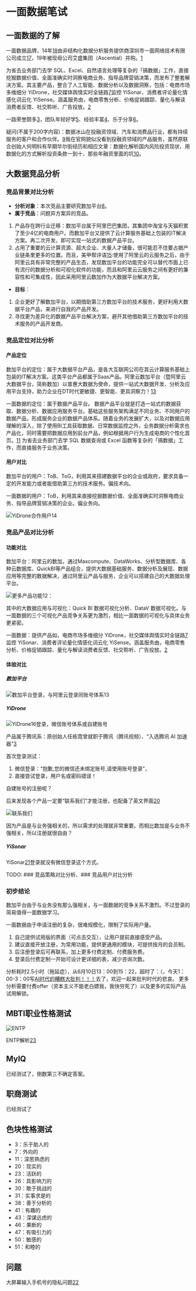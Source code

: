 # 一面数据笔试

## 一面数据的了解

一面数据品牌，14年[18]由非结构化数据分析服务提供商深圳市一面网络技术有限公司成立[17]，19年被现母公司艾盛集团（Ascential）并购。[1]

为省去业务部门去学 SQL、Excel、自然语言处理等复杂的「搞数据」工作，直接挖掘数据价值、全面准确实时洞察电商业务、指导品牌营销决策，而发布了整套解决方案。其主要产品，整合了人工智能、数据分析以及数据洞察，包括：电商市场多维细分 YiDrone，社交媒体舆情实时全链路[7]监控 YiSonar、消费者评论量化情感化词云化 YiSense。涵盖服务由，电商零售分析、价格促销跟踪、量化与解读消费者反馈、社交聆听、广告投放。[2]

一路荣誉颇多[3]，团队年轻好学[5]、经验丰富[4]、乐于分享[6]。

疑问(不属于200字内容)：数据冰山在投融资领域、汽车和消费品行业，都有持续服务的客户和合作伙伴。[9]我在官网貌似没看到投融资领域的产品服务，虽然原联合创始人何明科​有早期华尔街经历和相应文章：数据化解析国内风险投资现状、用数据化的方式解析投资条款一到十、那些年融资里面的坑[10]。

## 大数据竞品分析

### 竞品背景对比分析

- **分析对象**：本次竞品主要研究数加平台[8]。
- **属于竞品**：问题异方案异的竞品。

1. 产品存在跨行业迁移：数加平台属于阿里巴巴集团，其集团中淘宝与天猫积累了至少4亿的电商用户。而数加平台又提供了云计算服务基础上包装的IT解决方案。再二次开发，即可实现一站式的数据产品平台。
2. 占用了重要的云计算资源、超大企业、大量人才储备，很可能忍不住要占据产业链条里更多的位置。而且，美甲帮评语[15]:使用了阿里云的云服务之后，由于阿里云具有非常完整的产品生态，发现数加平台的功能完全可以替代市面上已有流行的数据分析和可视化软件的功能，而且和阿里云云服务之间有更好的兼容性和可集成性，因此采用阿里云数加作为大数据平台解决方案。

- **目标**：

1. 企业更好了解数加平台，以期借助第三方数加平台的技术服务，更好利用大数据平台产品，来进行自我的产品开发。
2. 寻找更为差异化的数据产品平台解决方案，避开其他借助第三方数加平台的技术服务的产品开发商。

### 竞品定位对比分析

#### 产品定位

数加平台的定位：属于大数据平台产品，是各大互联网公司在其云计算服务基础上包装的IT解决方案。这类平台产品都属于Saas产品。阿里云数加平台（暨阿里云大数据平台，简称数加）以普惠大数据为使命，提供一站式大数据开发、分析及应用平台支持，助力企业在DT时代更敏捷、更智能、更具洞察力！[13]

一面数据的定位：属于数据产品平台。 数据产品平台就是打造一站式的数据获取、数据分析、数据应用服务平台。基础这些服务架构满足不同业务、不同用户的数据产品，形成服务企业的数据产品体系。随着业务的发展扩大，以及对数据应用理解的深入，除了使用BI工具获取数据、日常数据监控之外，业务数据分析需求也产品化，同时需要把数据应用到前台产品，例如根据用户行为生成电商的个性化首页。[11] 为省去业务部门去学 SQL 数据查询或 Excel 函数等复杂的「搞数据」工作，而直接服务于业务决策。

#### 用户对比

数加平台的用户：ToB、ToG，利用其来搭建数据平台的企业或政府，要求具备一定的开发能力或者能借助第三方的技术服务。偏技术向。

一面数据的用户：ToB，利用其来直接挖掘数据价值、全面准确实时洞察电商业务、指导品牌营销决策的企业。偏业务向。

![YiDrone合作用户[14]](../img/YiDrone_users.png)

### 竞品产品对比分析

#### 功能对比

数加平台：阿里云的数加，通过Maxcompute、DataWorks、分析型数据库、各种云数据库、QuickBI等产品组合，提供大数据基础服务、数据分析及展现、数据应用等完整的数据解决，通过阿里云产品与服务，企业可以搭建自己的大数据处理平台。

![更多产品功能[12]：](../img/dataplus_products.png)

其中的大数据应用与可视化：Quick BI 数据可视化分析、DataV 数据可视化。与一面数据的三个可视化产品竞争关系更为激烈，相比一面数据的可视化与具体业务更紧密。

一面数据：提供产品如，电商市场多维细分 YiDrone，社交媒体舆情实时全链路[7]监控 YiSonar、消费者评论量化情感化词云化 YiSense。涵盖服务由，电商零售分析、价格促销跟踪、量化与解读消费者反馈、社交聆听、广告投放。[2]

#### 体验对比

##### 数加平台

![数加平台登录，与阿里云登录同账号体系[13]](../img/dataplus_experience_report1.png)

##### YiDrone

![YiDrone[16]登录，微信账号体系或自建账号](../img/yidrone_login.png)

产品属于腾讯系：原创始人任栋霓曾就职于腾讯（腾讯视频）、“入选腾讯 AI 加速器”[3]

首次登录测试：

1. 微信登录：“抱歉,您的微信还未绑定账号,请使用账号登录”，
2. 直接尝试登录，用户名或密码错误！

自建账号的注册呢？

后来发现各个产品一定要“联系我们”才能注册，也配备了英文界面[20]

![联系我们](../img/yimian_product_contact.png)

因为产品是与业务强相关的，所以需求的处理就非常重要。而相比数加是与业务不强相关，所以注册就很自由？

##### YiSonar

YiSonar[21]登录就没有微信登录这个方式。

TODO: ### 竞品策略对比分析、### 竞品用户对比分析

### 初步结论

数加平台由于与业务没有那么强相关，与一面数据的竞争关系不激烈。不过登录的简易值得一面数据学习。

一面数据由于申请注册的复杂，很难规模化，限制了实际用户量。

1. 自己提供试用版的界面（可点击交互），让用户提前直接感受产品。
1. 建议直接开放注册，为常用功能，提供更通用的模块，可提供按月的会员制。
1. 后注册登录后可再联系，加上更多付费定制、付费服务费。
1. 登录后付费定制一开始可设计更详细的表，减少咨询次数。

分析耗时2.5小时（拖延症），从6月10日13：00到15：22，超时了：（，今天1：00-3：00写[AI时代的糟糕大批判！！！](https://stevenjokess.github.io/2bPM/AI_pipan.html)去了，欢迎一起来批判时代的悲哀。  更多分析需要付费offer（资本主义不能老白嫖我，我快穷死了）以及更多的实际产品试用解锁。

## MBTI职业性格测试

![ENTP](../img/MBTI.jpg)

ENTP解析[23]

## MyIQ

已经测试了，倒数第三不确定答案。

## 职商测试

已经测试了

## 色块性格测试

- 3：乐于助人的
- 7：外向的
- 11：深思熟虑的
- 20：现实的
- 23：活跃的
- 26：具影响力的
- 30：敢于挑战的
- 31：实事求是的
- 38：善于分析的
- 41：有趣的
- 43：深谋远虑的
- 46：果断的
- 47：有吸引力的
- 50：敏感的
- 51：和睦的

## 问题

大屏幕输入手机号的隐私问题[22]


[1]: https://www.tianyancha.com/brand/bc35914058
[2]: https://www.yimian.com.cn/
[3]: https://www.yimian.com.cn/milestone
[4]: https://www.yimian.com.cn/team
[5]: https://www.yimian.com.cn/interns
[6]: https://www.zhihu.com/question/52452962/answer/533434939
[7]: https://www.zhipin.com/gongsi/f65f39d2ac43563603d83No~.html
[8]: https://zhuanlan.zhihu.com/p/20940881
[9]: https://www.afenxi.com/25620.html
[10]: https://www.zhihu.com/people/he-ming-ke/posts/included?page=1
[11]: https://ask.hellobi.com/blog/baichuan/11254
[12]: https://www.aliyun.com/product/list?spm=a2c0j.14066233.J_1329129980.1.593b22243aEvOR
[13]: http://docs-aliyun.cn-hangzhou.oss.aliyun-inc.com/pdf/shujia-platform-brief-cn-zh-2016-05-20.pdf
[14]: https://www.36dianping.com/space/4458700002#case
[15]: https://help.aliyun.com/document_detail/157212.html
[16]: https://yidrone.yimian.com.cn/login?redirectedFrom=%2F
[17]: https://www.qcc.com/cassets/bd6b502c0dd6475f07f68bc73a1877ad
[18]: https://www.zimiclub.com/icp/detail/aWRfMjE3MTkwOQ--
[19]: https://www.qcc.com/product/11bb35e1-8701-466b-bba5-7c35005d4e37.html
[20]: https://www.yimian.com.cn/contact?subject=YiDrone
[21]: https://yisonar.yimian.com.cn/login?redirectedFrom=%2F
[22]: https://www.linkedin.com/feed/update/urn:li:activity:6546287280145911809/
[23]: https://zhuanlan.zhihu.com/p/25347086
